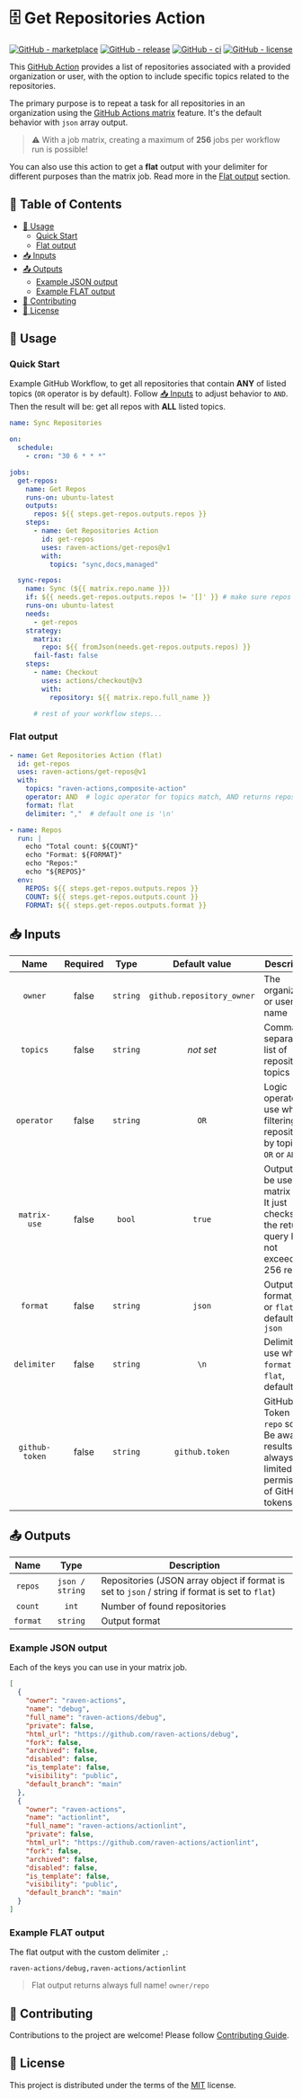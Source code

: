 # 🗄️ Get Repositories Action

[![GitHub - marketplace](https://img.shields.io/badge/marketplace-get--repositories-blue?logo=github&style=flat-square)](https://github.com/marketplace/actions/get-repositories)
[![GitHub - release](https://img.shields.io/github/v/release/raven-actions/get-repos?style=flat-square)](https://github.com/raven-actions/get-repos/releases/latest)
[![GitHub - ci](https://img.shields.io/github/actions/workflow/status/raven-actions/get-repos/ci.yml?logo=github&label=CI&style=flat-square&branch=main&event=push)](https://github.com/raven-actions/get-repos/actions/workflows/ci.yml?query=branch%3Amain+event%3Apush)
[![GitHub - license](https://img.shields.io/github/license/raven-actions/get-repos?style=flat-square)](https://github.com/raven-actions/get-repos/blob/main/LICENSE)

This [GitHub Action](https://github.com/features/actions) provides a list of repositories associated with a provided organization or user, with the option to include specific topics related to the repositories.

The primary purpose is to repeat a task for all repositories in an organization using the [GitHub Actions matrix](https://docs.github.com/en/actions/using-jobs/using-a-matrix-for-your-jobs) feature. It's the default behavior with `json` array output.

> ⚠️ With a job matrix, creating a maximum of **256** jobs per workflow run is possible!

You can also use this action to get a **flat** output with your delimiter for different purposes than the matrix job. Read more in the [Flat output](#flat-output) section.

## 📃 Table of Contents <!-- omit in toc -->

- [🤔 Usage](#-usage)
  - [Quick Start](#quick-start)
  - [Flat output](#flat-output)
- [📥 Inputs](#-inputs)
- [📤 Outputs](#-outputs)
  - [Example JSON output](#example-json-output)
  - [Example FLAT output](#example-flat-output)
- [👥 Contributing](#-contributing)
- [📄 License](#-license)

## 🤔 Usage

### Quick Start

Example GitHub Workflow, to get all repositories that contain **ANY** of listed topics (`OR` operator is by default). Follow [📥 Inputs](#-inputs) to adjust behavior to `AND`. Then the result will be: get all repos with **ALL** listed topics.

```yaml
name: Sync Repositories

on:
  schedule:
    - cron: "30 6 * * *"

jobs:
  get-repos:
    name: Get Repos
    runs-on: ubuntu-latest
    outputs:
      repos: ${{ steps.get-repos.outputs.repos }}
    steps:
      - name: Get Repositories Action
        id: get-repos
        uses: raven-actions/get-repos@v1
        with:
          topics: "sync,docs,managed"

  sync-repos:
    name: Sync (${{ matrix.repo.name }})
    if: ${{ needs.get-repos.outputs.repos != '[]' }} # make sure repos exist
    runs-on: ubuntu-latest
    needs:
      - get-repos
    strategy:
      matrix:
        repo: ${{ fromJson(needs.get-repos.outputs.repos) }}
      fail-fast: false
    steps:
      - name: Checkout
        uses: actions/checkout@v3
        with:
          repository: ${{ matrix.repo.full_name }}

      # rest of your workflow steps...
```

### Flat output

```yaml
- name: Get Repositories Action (flat)
  id: get-repos
  uses: raven-actions/get-repos@v1
  with:
    topics: "raven-actions,composite-action"
    operator: AND  # logic operator for topics match, AND returns repos that have all of provided topics, OR is default
    format: flat
    delimiter: ","  # default one is '\n'

- name: Repos
  run: |
    echo "Total count: ${COUNT}"
    echo "Format: ${FORMAT}"
    echo "Repos:"
    echo "${REPOS}"
  env:
    REPOS: ${{ steps.get-repos.outputs.repos }}
    COUNT: ${{ steps.get-repos.outputs.count }}
    FORMAT: ${{ steps.get-repos.outputs.format }}
```

## 📥 Inputs

|      Name      | Required |   Type   |       Default value       | Description                                                                                         |
|:--------------:|:--------:|:--------:|:-------------------------:|-----------------------------------------------------------------------------------------------------|
|    `owner`     |  false   | `string` | `github.repository_owner` | The organization or user name                                                                       |
|    `topics`    |  false   | `string` |         _not set_         | Comma-separated list of repository topics                                                           |
|   `operator`   |  false   | `string` |           `OR`            | Logic operator to use when filtering repositories by topics, `OR` or `AND`                          |
|  `matrix-use`  |  false   |  `bool`  |          `true`           | Output to be used in matrix job? It just checks that the returned query has not exceeded 256 repos  |
|    `format`    |  false   | `string` |          `json`           | Output format, `json` or `flat`, default to `json`                                                  |
|  `delimiter`   |  false   | `string` |           `\n`            | Delimiter to use when `format` is `flat`, default to `\n`                                           |
| `github-token` |  false   | `string` |      `github.token`       | GitHub Token with `repo` scope. Be aware results are always limited to permissions of GitHub tokens |

## 📤 Outputs

|   Name   |      Type       | Description                                                                                     |
|:--------:|:---------------:|-------------------------------------------------------------------------------------------------|
| `repos`  | `json / string` | Repositories (JSON array object if format is set to `json` / string if format is set to `flat`) |
| `count`  |      `int`      | Number of found repositories                                                                    |
| `format` |    `string`     | Output format                                                                                   |

### Example JSON output

Each of the keys you can use in your matrix job.

```json
[
  {
    "owner": "raven-actions",
    "name": "debug",
    "full_name": "raven-actions/debug",
    "private": false,
    "html_url": "https://github.com/raven-actions/debug",
    "fork": false,
    "archived": false,
    "disabled": false,
    "is_template": false,
    "visibility": "public",
    "default_branch": "main"
  },
  {
    "owner": "raven-actions",
    "name": "actionlint",
    "full_name": "raven-actions/actionlint",
    "private": false,
    "html_url": "https://github.com/raven-actions/actionlint",
    "fork": false,
    "archived": false,
    "disabled": false,
    "is_template": false,
    "visibility": "public",
    "default_branch": "main"
  }
]
```

### Example FLAT output

The flat output with the custom delimiter `,`:

```text
raven-actions/debug,raven-actions/actionlint
```

> Flat output returns always full name! `owner/repo`

## 👥 Contributing

Contributions to the project are welcome! Please follow [Contributing Guide](https://github.com/raven-actions/get-repos/blob/main/.github/CONTRIBUTING.md).

## 📄 License

This project is distributed under the terms of the [MIT](https://github.com/raven-actions/get-repos/blob/main/LICENSE) license.

